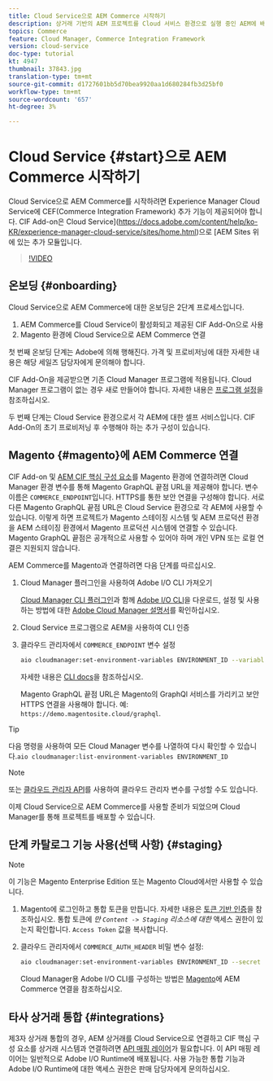 ```yaml
---
title: Cloud Service으로 AEM Commerce 시작하기
description: 상거래 기반의 AEM 프로젝트를 Cloud 서비스 환경으로 실행 중인 AEM에 배포하는 방법에 대해 학습합니다. Adobe Cloud Manager와 CI/CD 파이프라인의 기능을 사용하여 Venia 참조 스토어를 실행 중인 환경에 구축할 수 있습니다.
topics: Commerce
feature: Cloud Manager, Commerce Integration Framework
version: cloud-service
doc-type: tutorial
kt: 4947
thumbnail: 37843.jpg
translation-type: tm+mt
source-git-commit: d1727601bb5d70bea9920aa1d680284fb3d25bf0
workflow-type: tm+mt
source-wordcount: '657'
ht-degree: 3%

---
```



# Cloud Service {#start}으로 AEM Commerce 시작하기

Cloud Service으로 AEM Commerce를 시작하려면 Experience Manager Cloud Service에 CEF(Commerce Integration Framework) 추가 기능이 제공되어야 합니다. CIF Add-on은 Cloud Service](https://docs.adobe.com/content/help/ko-KR/experience-manager-cloud-service/sites/home.html)으로 [AEM Sites 위에 있는 추가 모듈입니다.

>[!VIDEO](https://video.tv.adobe.com/v/37843?quality=12&learn=on)

## 온보딩 {#onboarding}

Cloud Service으로 AEM Commerce에 대한 온보딩은 2단계 프로세스입니다.

1. AEM Commerce를 Cloud Service이 활성화되고 제공된 CIF Add-On으로 사용
2. Magento 환경에 Cloud Service으로 AEM Commerce 연결

첫 번째 온보딩 단계는 Adobe에 의해 행해진다. 가격 및 프로비저닝에 대한 자세한 내용은 해당 세일즈 담당자에게 문의해야 합니다.

CIF Add-On을 제공받으면 기존 Cloud Manager 프로그램에 적용됩니다. Cloud Manager 프로그램이 없는 경우 새로 만들어야 합니다. 자세한 내용은 [프로그램 설정](https://docs.adobe.com/content/help/en/experience-manager-cloud-manager/using/getting-started/setting-up-program.html)을 참조하십시오.

두 번째 단계는 Cloud Service 환경으로서 각 AEM에 대한 셀프 서비스입니다. CIF Add-On의 초기 프로비저닝 후 수행해야 하는 추가 구성이 있습니다.

## Magento {#magento}에 AEM Commerce 연결

CIF Add-on 및 [AEM CIF 핵심 구성 요소](https://github.com/adobe/aem-core-cif-components)를 Magento 환경에 연결하려면 Cloud Manager 환경 변수를 통해 Magento GraphQL 끝점 URL을 제공해야 합니다. 변수 이름은 `COMMERCE_ENDPOINT`입니다. HTTPS를 통한 보안 연결을 구성해야 합니다.
서로 다른 Magento GraphQL 끝점 URL은 Cloud Service 환경으로 각 AEM에 사용할 수 있습니다. 이렇게 하면 프로젝트가 Magento 스테이징 시스템 및 AEM 프로덕션 환경을 AEM 스테이징 환경에서 Magento 프로덕션 시스템에 연결할 수 있습니다. Magento GraphQL 끝점은 공개적으로 사용할 수 있어야 하며 개인 VPN 또는 로컬 연결은 지원되지 않습니다.

AEM Commerce를 Magento과 연결하려면 다음 단계를 따르십시오.

1. Cloud Manager 플러그인을 사용하여 Adobe I/O CLI 가져오기

   [Cloud Manager CLI 플러그인](https://github.com/adobe/aio-cli-plugin-cloudmanager)과 함께 [Adobe I/O CLI](https://github.com/adobe/aio-cli)을 다운로드, 설정 및 사용하는 방법에 대한 [Adobe Cloud Manager 설명서](https://docs.adobe.com/content/help/en/experience-manager-cloud-manager/using/introduction-to-cloud-manager.html)를 확인하십시오.

2. Cloud Service 프로그램으로 AEM을 사용하여 CLI 인증

3. 클라우드 관리자에서 `COMMERCE_ENDPOINT` 변수 설정

   ```bash
   aio cloudmanager:set-environment-variables ENVIRONMENT_ID --variable COMMERCE_ENDPOINT "<Magento GraphQL endpoint URL>"
   ```

   자세한 내용은 [CLI docs](https://github.com/adobe/aio-cli-plugin-cloudmanager#aio-cloudmanagerset-environment-variables-environmentid)을 참조하십시오.

   Magento GraphQL 끝점 URL은 Magento의 GraphQl 서비스를 가리키고 보안 HTTPS 연결을 사용해야 합니다. 예: `https://demo.magentosite.cloud/graphql`.

>[!TIP]
>
>다음 명령을 사용하여 모든 Cloud Manager 변수를 나열하여 다시 확인할 수 있습니다.`aio cloudmanager:list-environment-variables ENVIRONMENT_ID`

>[!NOTE]
>
>또는 [클라우드 관리자 API](https://www.adobe.io/apis/experiencecloud/cloud-manager/docs.html)를 사용하여 클라우드 관리자 변수를 구성할 수도 있습니다.

이제 Cloud Service으로 AEM Commerce를 사용할 준비가 되었으며 Cloud Manager를 통해 프로젝트를 배포할 수 있습니다.

## 단계 카탈로그 기능 사용(선택 사항) {#staging}

>[!NOTE]
>
>이 기능은 Magento Enterprise Edition 또는 Magento Cloud에서만 사용할 수 있습니다.

1. Magento에 로그인하고 통합 토큰을 만듭니다. 자세한 내용은 [토큰 기반 인증](https://devdocs.magento.com/guides/v2.4/get-started/authentication/gs-authentication-token.html#integration-tokens)을 참조하십시오. 통합 토큰에 *만 `Content -> Staging` 리소스에 대한* 액세스 권한이 있는지 확인합니다. `Access Token` 값을 복사합니다.

1. 클라우드 관리자에서 `COMMERCE_AUTH_HEADER` 비밀 변수 설정:

   ```bash
   aio cloudmanager:set-environment-variables ENVIRONMENT_ID --secret COMMERCE_AUTH_HEADER "Authorization: Bearer <Access Token>"
   ```

   Cloud Manager용 Adobe I/O CLI를 구성하는 방법은 [Magento](#magento)에 AEM Commerce 연결을 참조하십시오.

## 타사 상거래 통합 {#integrations}

제3자 상거래 통합의 경우, AEM 상거래를 Cloud Service으로 연결하고 CIF 핵심 구성 요소를 상거래 시스템과 연결하려면 [API 매핑 레이어](architecture/third-party.md)가 필요합니다. 이 API 매핑 레이어는 일반적으로 Adobe I/O Runtime에 배포됩니다. 사용 가능한 통합 기능과 Adobe I/O Runtime에 대한 액세스 권한은 판매 담당자에게 문의하십시오.
